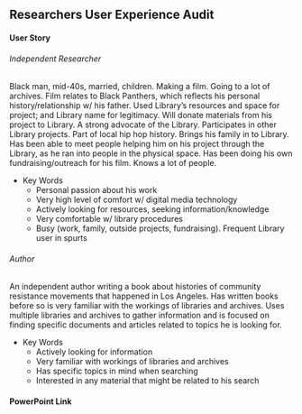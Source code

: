 ## Researchers User Experience Audit

#### User Story
###### Independent Researcher
Black man, mid-40s, married, children. Making a film. Going to a lot of archives. Film relates to Black Panthers, which reflects his personal history/relationship w/ his father. Used Library’s resources and space for project; and Library name for legitimacy. Will donate materials from his project to Library. A strong advocate of the Library. Participates in other Library projects. Part of local hip hop history. Brings his family in to Library. Has been able to meet people helping him on his project through the Library, as he ran into people in the physical space. Has been doing his own fundraising/outreach for his film. Knows a lot of people.

* Key Words
    * Personal passion about his work
    * Very high level of comfort w/ digital media technology
    * Actively looking for resources, seeking information/knowledge
    * Very comfortable w/ library procedures
    * Busy (work, family, outside projects, fundraising). Frequent Library user in spurts

###### Author
An independent author writing a book about histories of community resistance movements that happened in Los Angeles. Has written books before so is very familiar with the workings of libraries and archives. Uses multiple libraries and archives to gather information and is focused on finding specific documents and articles related to topics he is looking for.

* Key Words
    * Actively looking for information
    * Very familiar with workings of libraries and archives
    * Has specific topics in mind when searching
    * Interested in any material that might be related to his search

#### PowerPoint Link
